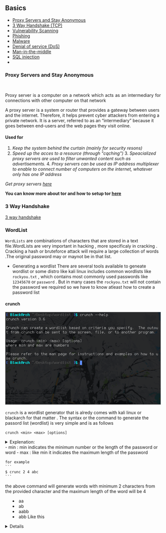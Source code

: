 ## Basics
- [Proxy Servers and Stay Anonymous](#proxy-servers-and-stay-anonymous)
- [3 Way Handshake (TCP)](3-way-handshake)
- [Vulnerability Scanning](#vulnerability-scanning)
- [Phishing](#phishing)
- [Malware]()
- [Denial of service (DoS) ](#denial-of-service)
- [Man-in-the-middle ](#mitm)
- [SQL injection ](sql-injection)
-  
### Proxy Servers and Stay Anonymous
<br>
<p align="justify"> 
    Proxy server is a computer on a network which acts as an intermediary for connections with other computer on that network 
     </p>
    
 <!--from https://www.fortinet.com/resources/cyberglossary/proxy-server-->

A proxy server is a system or router that provides a gateway between users and the internet. Therefore, it helps prevent cyber attackers from entering a private network. It is a server, referred to as an “intermediary” because it goes between end-users and the web pages they visit online.

#### Used for 
1. *Keep the system behind the curtain (mainly for security resons)*
2. *Speed up the acces to a resource (through "cqching")* 3. *Speacialized proxy servers are used to filter unwanted content such as advertisements.* 4. *Proxy servers can be used as IP address multiplexer to enable to connect number of computers on the internet, whatever only has one IP address*

*Get proxy servers [here](https://spys.one/en/)*


**You can know more about tor and how to setup tor [here](../Anonymity#tor)**

### **3 Way Handshake**

[3 way handshake](/Basics/images/TCP-three-way-handshake.png?raw=true)



### **WordList**
`WordLists` are combinations of characters  that are stored in a text file.WordLists are very important in hacking , more specificaly in cracking . Cracking a hash or bruteforce attack will require a large collection of words .The original password may or maynot be in that list.

- Generating a wordlist
There are several tools available to geneate wordlist or some distro like kali linux includes common wordlists like `rockyou.txt` , which contains most commonly used passwords like `12345678` or `password` . But in many cases the `rockyou.txt` will not contain the password we required so we have to know atleast how to create a password list

#### **crunch**
![](./images/crunch?raw=true)


`crunch` is a wordlist generator that is alredy comes with kali linux or blackarch for that matter . The syntax or the command to generate the passord list (wordlist) is very simple and is as follows

``` 
crunch <min> <max> [options]
```


<details> 
<summary>Explenation: <summary>
- min : min indicates the minimum number or the length of the password or word
- max : like min it indicates the maximum length of the password

    for example 
    ```
    $ crunc 2 4 abc
    ```
the above command will generate words with minimum 2 characters from the provided character and the maximum length of the word will be 4
- aa
- ab
- aabb
- abb
Like this

<details>

![](./images/crunch2.png?raw=true)










### **Vulnerability Scanning**
  vulnerability scanning is the procces of scanning/identifing existing vulnerabilities (you can also call it as loop hole) for the  the purpose of  exploiting or fixing the vulnerability 

  <details><summary> More Explenation: </summary>
  You can consider vulnerability as it's(Computer's) weakeness or just a flow in the code.
  </details>
 We use vulnerabilily scanner to order to scan for vulnerability in a system 

#### Scanners
Scanners are used to scan the system and identify the vulnerability , we also use scanner to check the open ports

**Eg :**

[`OpenVAS`](../Tools-Used/README.md#openvas) 


### **Phishing**

*Phishing is a cybercrime in which a target or targets are contacted by email, telephone or text message by someone posing as a legitimate institution to lure individuals into providing sensitive data such as personally identifiable information, banking and credit card details, and passwords.

The information is then used to access important accounts and can result in identity theft and financial loss.*

<!-- source https://www.phishing.org/what-is-phishing -->

#### **Steps involved in phishing**

1.**Planing** : *Criminals,Usually called as phishers , decide the target and determine how to get E-Mail addres of that target or customers of that bussiness. Phishers often user mailing and adress collectiontechnique as spammers*
2.**Setup**: *Once a phisher know which business/business house to spoof and who their victims are, they will create methods for delivering the messege and to collect data about the target . Most often this invoilves E-Mail address and a  webpage*
3.**Attack** : *This is the deep step pople are most familiar with - the phisher sends a phony messege that apppears to be from a reputable source.*
4.**Collection** : *Phoishers record the information of victims entering into webpages or pop-up window.*
5.**Identify theft and Fraud** : *phishers use the information that they have gathered to make illegal purchases or commit fraud*



<button onclick="document.location='www.google.com'"> Google</button>

### **Password cracking** 
 *Password cracking is a process of recovering passwords from data that havebeen stored in or transmitted by a computersystem*


### **Port Forwarding**
<!---Source Chat Gpt --->
  Port forwarding is a technique used in computer networking to redirect incoming network traffic from one port on a network device to another port on a different device.
<details><summary>Uses :</summary>

It is often used to allow external users or services to connect to a specific service running on a local network device, such as a web server or a game server.By forwarding the appropriate network traffic from the external device's port to the local device's port, port forwarding enables remote access and communication between the devices. Port forwarding can be configured in various ways, including through a router or a firewall, and typically requires the use of a static IP address and specific port numbers. It is an important tool for managing and securing network connections, but should be used with caution to prevent unauthorized access or security breaches.
</details>

#### Setup 

1 Identify the local IP address of the device that you want to forward traffic to. You can use the `ifconfig` or `ip addr` command to find the IP address

2. Determine the port number of the service that you want to forward traffic to on the local device
3. Configure the network router or firewall to forward traffic from a specific external port to the local IP address and port number. This can typically be done through the router's web-based interface or command-line interface.
4. Optionally, configure the local device's firewall to allow incoming traffic on the specified port
5. Test the port forwarding by attempting to connect to the external IP address and port number from a remote device. You can use the telnet or nc command to test the connection

### **Malware**
malicious software are malicious files such as viruses, trojans, or ransomware, and which is used to gain control of a system or steal data.


### **Denial of service**
overwhelming a system or network with traffic or requests to cause it to crash or become unavailable.

### Man in the middle attack
Man in the middle (MITM) intercepting and altering network traffic between two parties to gain access to sensitive data or perform unauthorized actions

### **sql injection**
exploiting vulnerabilities in web applications to execute unauthorized SQL commands and extract sensitive information.

